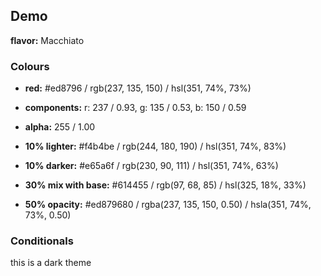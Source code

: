 ## Demo

**flavor:** Macchiato

### Colours

- **red:**                #ed8796 / rgb(237, 135, 150) / hsl(351, 74%, 73%)
- **components:**         r: 237 / 0.93, g: 135 / 0.53, b: 150 / 0.59
- **alpha:**              255 / 1.00
- **10% lighter:**        #f4b4be / rgb(244, 180, 190) / hsl(351, 74%, 83%)
- **10% darker:**         #e65a6f / rgb(230, 90, 111) / hsl(351, 74%, 63%)

- **30% mix with base:**  #614455 / rgb(97, 68, 85) / hsl(325, 18%, 33%)

- **50% opacity:**        #ed879680 / rgba(237, 135, 150, 0.50) / hsla(351, 74%, 73%, 0.50)

### Conditionals

this is a dark theme